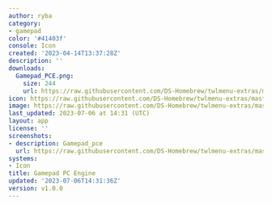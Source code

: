 ```yaml
---
author: ryba
category:
- gamepad
color: '#41403f'
console: Icon
created: '2023-04-14T13:37:28Z'
description: ''
downloads:
  Gamepad_PCE.png:
    size: 244
    url: https://raw.githubusercontent.com/DS-Homebrew/twlmenu-extras/master/_nds/TWiLightMenu/icons/Gamepad_PCE.png
icon: https://raw.githubusercontent.com/DS-Homebrew/twlmenu-extras/master/_nds/TWiLightMenu/icons/Gamepad_PCE.png
image: https://raw.githubusercontent.com/DS-Homebrew/twlmenu-extras/master/_nds/TWiLightMenu/icons/Gamepad_PCE.png
last_updated: 2023-07-06 at 14:31 (UTC)
layout: app
license: ''
screenshots:
- description: Gamepad_pce
  url: https://raw.githubusercontent.com/DS-Homebrew/twlmenu-extras/master/_nds/TWiLightMenu/icons/Gamepad_PCE.png
systems:
- Icon
title: Gamepad PC Engine
updated: '2023-07-06T14:31:36Z'
version: v1.0.0
---
```

